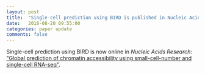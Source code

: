 ```yaml
---
layout: post
title:  "Single-cell prediction using BIRD is published in Nucleic Acids Research (NAR)!"
date:   2018-08-20 09:55:00
categories: paper update
comments: false
---
```

Single-cell prediction using BIRD is now online in *Nucleic Acids Research*: ["Global prediction of chromatin accessibility using small-cell-number and single-cell RNA-seq"](https://doi.org/10.1093/nar/gkz716).
